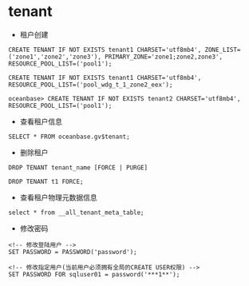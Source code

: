 # tenant

- 租户创建
```shell
CREATE TENANT IF NOT EXISTS tenant1 CHARSET='utf8mb4', ZONE_LIST=('zone1','zone2','zone3'), PRIMARY_ZONE='zone1;zone2,zone3', RESOURCE_POOL_LIST=('pool1');

CREATE TENANT IF NOT EXISTS tenant1 CHARSET='utf8mb4',  RESOURCE_POOL_LIST=('pool_wdg_t_1_zone2_eex');

oceanbase> CREATE TENANT IF NOT EXISTS tenant2 CHARSET='utf8mb4',  RESOURCE_POOL_LIST=('pool1');
```

- 查看租户信息
```shell
SELECT * FROM oceanbase.gv$tenant;
```

- 删除租户
```shell
DROP TENANT tenant_name [FORCE | PURGE]

DROP TENANT t1 FORCE;
```

- 查看租户物理元数据信息
```shell
select * from __all_tenant_meta_table;
```

- 修改密码
```shell
<!-- 修改登陆用户 -->
SET PASSWORD = PASSWORD('password');

<!-- 修改指定用户(当前用户必须拥有全局的CREATE USER权限) -->
SET PASSWORD FOR sqluser01 = password('***1**'); 
```
